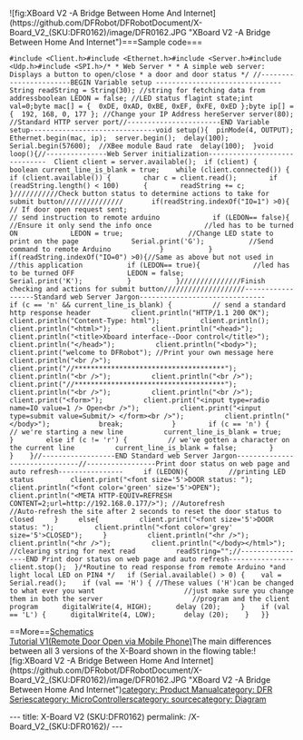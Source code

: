 <p>![fig:XBoard V2 -A Bridge Between Home And Internet](https://github.com/DFRobot/DFRobotDocument/X-Board_V2_(SKU:DFR0162)/image/DFR0162.JPG  "XBoard V2 -A Bridge Between Home And Internet")===Sample code===</p>
<pre class="sourceCode cpp"><code class="sourceCode cpp"><span class="ot">#include &lt;Client.h&gt;#include &lt;Ethernet.h&gt;#include &lt;Server.h&gt;#include &lt;Udp.h&gt;#include &lt;SPI.h&gt;</span><span class="co">/* * Web Server * * A simple web server: Displays a button to open/close * a door and door status */</span><span class="ot"> </span><span class="co">//-----------------------BEGIN Variable setup -------------------------------String readString = String(30); //string for fetching data from addressboolean LEDON = false; //LED status flagint state;int val=0;byte mac[] = {  0xDE, 0xAD, 0xBE, 0xEF, 0xFE, 0xED };byte ip[] =  {  192, 168, 0, 177 }; //Change your IP Address hereServer server(80); //Standard HTTP server port//-----------------------END Variable setup-------------------------------void setup(){  pinMode(4, OUTPUT);      Ethernet.begin(mac, ip);  server.begin();  delay(100);  Serial.begin(57600);  //XBee module Baud rate  delay(100);  }void loop(){//---------------Web Server initialization------------------------------  Client client = server.available();  if (client) {    boolean current_line_is_blank = true;    while (client.connected()) {      if (client.available()) {        char c = client.read();        if (readString.length() &lt; 100)      {        readString += c;      }///////////Check button status to determine actions to take for submit button///////////////       if(readString.indexOf(&quot;IO=1&quot;) &gt;0){ // If door open request sent;                                          // send instruction to remote arduino             if (LEDON== false){          //Ensure it only send the info once             //led has to be turned ON             LEDON = true;                //Change LED state to print on the page             Serial.print(&#39;G&#39;);           //Send command to remote Arduino            }           }           if(readString.indexOf(&quot;IO=0&quot;) &gt;0){//Same as above but not used in                                             //this application           if (LEDON== true){             //led has to be turned OFF             LEDON = false;             Serial.print(&#39;K&#39;);           }           }///////////////Finish checking and actions for submit button////////////////////------------------Standard web Server Jargon-------------------------------        if (c == &#39;n&#39; &amp;&amp; current_line_is_blank) {          // send a standard http response header          client.println(&quot;HTTP/1.1 200 OK&quot;);          client.println(&quot;Content-Type: html&quot;);          client.println();          client.println(&quot;&lt;html&gt;&quot;);          client.println(&quot;&lt;head&gt;&quot;);          client.println(&quot;&lt;title&gt;Xboard interface--Door control&lt;/title&gt;&quot;);          client.println(&quot;&lt;/head&gt;&quot;);          client.println(&quot;&lt;body&gt;&quot;);          client.print(&quot;welcome to DFRobot&quot;); //Print your own message here          client.println(&quot;&lt;br /&gt;&quot;);          client.print(&quot;//*************************************&quot;);          client.println(&quot;&lt;br /&gt;&quot;);          client.println(&quot;&lt;br /&gt;&quot;);          client.print(&quot;//*************************************&quot;);          client.println(&quot;&lt;br /&gt;&quot;);          client.println(&quot;&lt;br /&gt;&quot;);          client.print(&quot;&lt;form&gt;&quot;);          client.print(&quot;&lt;input type=radio name=IO value=1 /&gt; Open&lt;br /&gt;&quot;);          client.print(&quot;&lt;input type=submit value=Submit/&gt; &lt;/form&gt;&lt;br /&gt;&quot;);          client.println(&quot;&lt;/body&gt;&quot;);            break;            }        if (c == &#39;n&#39;) {          // we&#39;re starting a new line          current_line_is_blank = true;        }        else if (c != &#39;r&#39;) {          // we&#39;ve gotten a character on the current line          current_line_is_blank = false;        }      }    }//------------------END Standard web Server Jargon-------------------------------//-----------------Print door status on web page and auto refresh----------------     if (LEDON){          //printing LED status         client.print(&quot;&lt;font size=&#39;5&#39;&gt;DOOR status: &quot;);         client.println(&quot;&lt;font color=&#39;green&#39; size=&#39;5&#39;&gt;OPEN&quot;);         client.println(&quot;&lt;META HTTP-EQUIV=REFRESH CONTENT=2;url=http://192.168.0.177/&gt;&quot;); //Autorefresh                        //Auto-refresh the site after 2 seconds to reset the door status to closed     }     else{          client.print(&quot;&lt;font size=&#39;5&#39;&gt;DOOR status: &quot;);          client.println(&quot;&lt;font color=&#39;grey&#39; size=&#39;5&#39;&gt;CLOSED&quot;);     }          client.println(&quot;&lt;hr /&gt;&quot;);          client.println(&quot;&lt;hr /&gt;&quot;);          client.println(&quot;&lt;/body&gt;&lt;/html&gt;&quot;);          //clearing string for next read          readString=&quot;&quot;;//-----------------END Print door status on web page and auto refresh----------------    client.stop();  }/*Routine to read response from remote Arduino *and light local LED on PIN4 */   if (Serial.available() &gt; 0) {    val = Serial.read();    if (val == &#39;H&#39;) { //These values (&#39;H&#39;)can be changed to what ever you want                      //just make sure you change them in both the server                      //program and the client program      digitalWrite(4, HIGH);      delay (20);     }    if (val == &#39;L&#39;) {      digitalWrite(4, LOW);       delay (20);    }   }}</span></code></pre>
<p>==More==<a href="http://www.dfrobot.com/image/data/DFR0162/X-BoardV2Sch.pdf">Schematics</a><br /><a href="http://www.dfrobot.com/community/index.php/2011/07/tutorial-using-the-arduino-xboard-to-control-a-magnetic-door-lock-from-a-web-interface/">Tutorial V1(Remote Door Open via Mobile Phone)</a>The main differences between all 3 versions of the X-Board shown in the flowing table:![fig:XBoard V2 -A Bridge Between Home And Internet](https://github.com/DFRobot/DFRobotDocument/X-Board_V2_(SKU:DFR0162)/image/DFR0162.JPG  "XBoard V2 -A Bridge Between Home And Internet")<a href="category:_Product_Manual" title="wikilink">category: Product Manual</a><a href="category:_DFR_Series" title="wikilink">category: DFR Series</a><a href="category:_MicroControllers" title="wikilink">category: MicroControllers</a><a href="category:_source" title="wikilink">category: source</a><a href="category:_Diagram" title="wikilink">category: Diagram</a></p>---
title: X-Board V2 (SKU:DFR0162)
permalink: /X-Board_V2_(SKU:DFR0162)/
---

